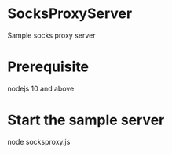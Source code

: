 # SocksProxyServer
Sample socks proxy server

# Prerequisite
nodejs 10 and above

# Start the sample server
node socksproxy.js
